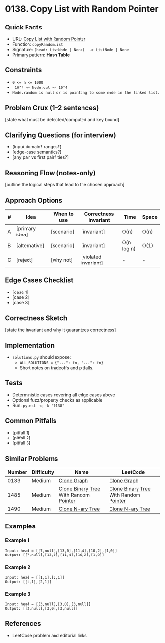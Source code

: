 # 0138. Copy List with Random Pointer

## Quick Facts

- URL: [Copy List with Random Pointer](https://leetcode.com/problems/copy-list-with-random-pointer/)
- Function: `copyRandomList`
- Signature: `(head: ListNode | None)  -> ListNode | None`
- Primary pattern: **Hash Table**

## Constraints

- `0 <= n <= 1000`
- `-10^4 <= Node.val <= 10^4`
- `Node.random is null or is pointing to some node in the linked list.`

## Problem Crux (1–2 sentences)

[state what must be detected/computed and key bound]

## Clarifying Questions (for interview)

- [input domain? ranges?]
- [edge-case semantics?]
- [any pair vs first pair? ties?]

## Reasoning Flow (notes-only)

[outline the logical steps that lead to the chosen approach]

## Approach Options

| #   | Idea           | When to use | Correctness invariant | Time       | Space |
| --- | -------------- | ----------- | --------------------- | ---------- | ----- |
| A   | [primary idea] | [scenario]  | [invariant]           | O(n)       | O(n)  |
| B   | [alternative]  | [scenario]  | [invariant]           | O(n log n) | O(1)  |
| C   | [reject]       | [why not]   | [violated invariant]  | -          | -     |

## Edge Cases Checklist

- [case 1]
- [case 2]
- [case 3]

## Correctness Sketch

[state the invariant and why it guarantees correctness]

## Implementation

- `solutions.py` should expose:
    - `ALL_SOLUTIONS = {"...": fn, "...": fn}`
    - Short notes on tradeoffs and pitfalls.

## Tests

- Deterministic cases covering all edge cases above
- Optional fuzz/property checks as applicable
- Run: `pytest -q -k "0138"`

## Common Pitfalls

- [pitfall 1]
- [pitfall 2]
- [pitfall 3]

## Similar Problems

| Number | Difficulty | Name                                                                                             | LeetCode                                                                                                      |
| ------ | ---------- | ------------------------------------------------------------------------------------------------ | ------------------------------------------------------------------------------------------------------------- |
| 0133   | Medium     | [Clone Graph](../0133-clone-graph/readme.md)                                                     | [Clone Graph](https://leetcode.com/problems/clone-graph/)                                                     |
| 1485   | Medium     | [Clone Binary Tree With Random Pointer](../1485-clone-binary-tree-with-random-pointer/readme.md) | [Clone Binary Tree With Random Pointer](https://leetcode.com/problems/clone-binary-tree-with-random-pointer/) |
| 1490   | Medium     | [Clone N-ary Tree](../1490-clone-n-ary-tree/readme.md)                                           | [Clone N-ary Tree](https://leetcode.com/problems/clone-n-ary-tree/)                                           |

## Examples

### Example 1

```text
Input: head = [[7,null],[13,0],[11,4],[10,2],[1,0]]
Output: [[7,null],[13,0],[11,4],[10,2],[1,0]]
```

### Example 2

```text
Input: head = [[1,1],[2,1]]
Output: [[1,1],[2,1]]
```

### Example 3

```text
Input: head = [[3,null],[3,0],[3,null]]
Output: [[3,null],[3,0],[3,null]]
```

## References

- LeetCode problem and editorial links
